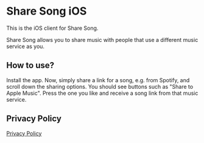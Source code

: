# Share Song iOS
This is the iOS client for Share Song.

Share Song allows you to share music with people that use a different music service as you.

## How to use?
Install the app.
Now, simply share a link for a song, e.g. from Spotify, and scroll down the sharing options.
You should see buttons such as "Share to Apple Music".
Press the one you like and receive a song link from that music service.

## Privacy Policy
[Privacy Policy](https://vbackeberg.github.io/ShareSongIos2/)
